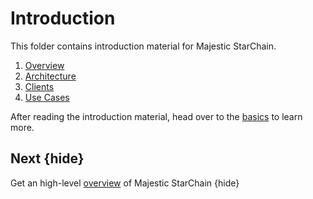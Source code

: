 <!--
order: false
parent:
  order: 1
-->

# Introduction

This folder contains introduction material for Majestic StarChain.

1. [Overview](./overview.md)
1. [Architecture](./architecture.md)
1. [Clients](./clients.md)
1. [Use Cases](./use_cases.md)

After reading the introduction material, head over to the [basics](../basics/README.md) to learn more.

## Next {hide}

Get an high-level [overview](./overview.md) of Majestic StarChain {hide}
